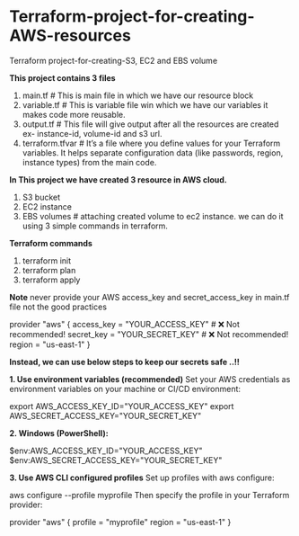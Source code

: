 # Terraform-project-for-creating-AWS-resources
Terraform project-for-creating-S3, EC2 and EBS volume

**This project contains 3 files**
1. main.tf          # This is main file in which we have our resource block
2. variable.tf      # This is variable file win which we have our variables it makes code more reusable.
3. output.tf        # This  file will give output after all the resources are created ex- instance-id, volume-id and s3 url.
4. terraform.tfvar  # It’s a file where you define values for your Terraform variables. It helps separate configuration data (like passwords, region, instance types) from the main code.

**In This project we have created 3 resource in AWS cloud.**
1. S3 bucket
2. EC2 instance
3. EBS volumes # attaching created volume to ec2 instance.
we can do it using 3 simple commands in terraform.

**Terraform commands**
1. terraform init
2. terraform plan
3. terraform apply

**Note** never provide your AWS access_key and secret_access_key in main.tf file not the good practices

provider "aws" {
  access_key = "YOUR_ACCESS_KEY"      # ❌ Not recommended!
  secret_key = "YOUR_SECRET_KEY"      # ❌ Not recommended!
  region     = "us-east-1"
}

**Instead, we can use below steps to keep our secrets safe ..!!**

**1. Use environment variables (recommended)**
Set your AWS credentials as environment variables on your machine or CI/CD environment:

export AWS_ACCESS_KEY_ID="YOUR_ACCESS_KEY"
export AWS_SECRET_ACCESS_KEY="YOUR_SECRET_KEY"

**2. Windows (PowerShell):**

$env:AWS_ACCESS_KEY_ID="YOUR_ACCESS_KEY"
$env:AWS_SECRET_ACCESS_KEY="YOUR_SECRET_KEY"

**3. Use AWS CLI configured profiles**
Set up profiles with aws configure:

aws configure --profile myprofile
Then specify the profile in your Terraform provider:

provider "aws" {
  profile = "myprofile"
  region  = "us-east-1"
}
